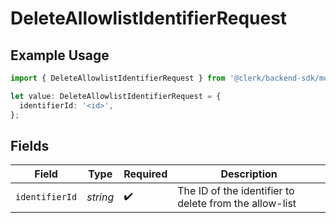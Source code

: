 # DeleteAllowlistIdentifierRequest

## Example Usage

```typescript
import { DeleteAllowlistIdentifierRequest } from '@clerk/backend-sdk/models/operations';

let value: DeleteAllowlistIdentifierRequest = {
  identifierId: '<id>',
};
```

## Fields

| Field          | Type     | Required           | Description                                            |
| -------------- | -------- | ------------------ | ------------------------------------------------------ |
| `identifierId` | _string_ | :heavy_check_mark: | The ID of the identifier to delete from the allow-list |

